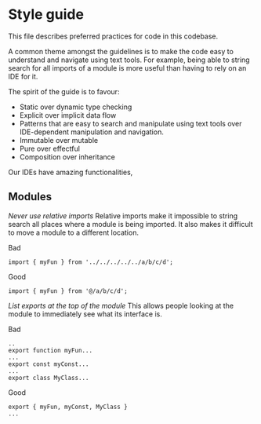 # Style guide

This file describes preferred practices for code in this codebase.

A common theme amongst the guidelines is to make the code easy to understand and navigate using text tools.
For example, being able to string search for all imports of a module is more useful than having to rely on an IDE for it.

The spirit of the guide is to favour:

- Static over dynamic type checking
- Explicit over implicit data flow
- Patterns that are easy to search and manipulate using text tools over IDE-dependent manipulation and navigation.
- Immutable over mutable
- Pure over effectful
- Composition over inheritance

Our IDEs have amazing functionalities,

## Modules

_Never use relative imports_
Relative imports make it impossible to string search all places where a module is being imported.
It also makes it difficult to move a module to a different location.

Bad

```
import { myFun } from '../../../../../a/b/c/d';
```

Good

```
import { myFun } from '@/a/b/c/d';
```

_List exports at the top of the module_
This allows people looking at the module to immediately see what its interface is.

Bad

```
..
export function myFun...
...
export const myConst...
...
export class MyClass...
```

Good

```
export { myFun, myConst, MyClass }
...
```
